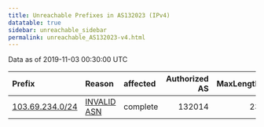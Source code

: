 ```yaml
---
title: Unreachable Prefixes in AS132023 (IPv4)
datatable: true
sidebar: unreachable_sidebar
permalink: unreachable_AS132023-v4.html
---
```


Data as of 2019-11-03 00:30:00 UTC


<div class="datatable-begin"></div>

| Prefix                                                   | Reason                                                                                                  | affected   |   Authorized AS |   MaxLength | Anchor                                       |   unreachable /24s |
|:---------------------------------------------------------|:--------------------------------------------------------------------------------------------------------|:-----------|----------------:|------------:|:---------------------------------------------|-------------------:|
| [103.69.234.0/24](https://stat.ripe.net/103.69.234.0/24) | [INVALID ASN](https://rpki-validator.ripe.net/announcement-preview?asn=AS132023&prefix=103.69.234.0/24) | complete   |          132014 |          23 | [APNIC](unreachable_APNIC_RPKI_Root-v4.html) |                  1 |

<div class="datatable-end"></div>
